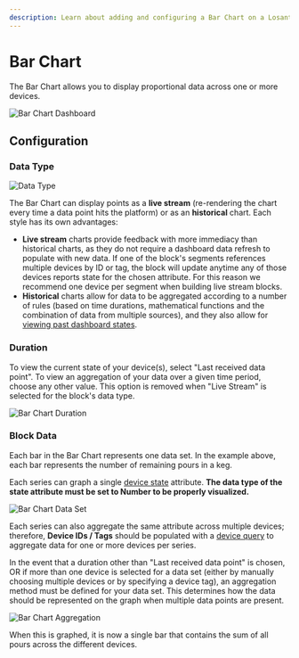 ```yaml
---
description: Learn about adding and configuring a Bar Chart on a Losant Dashboard.
---
```


# Bar Chart

The Bar Chart allows you to display proportional data across one or more devices.

![Bar Chart Dashboard](/images/dashboards/bar-chart-example.png "Bar Chart Dashboard")

## Configuration

### Data Type

![Data Type](/images/dashboards/gauge-data-type.png "Data Type")

The Bar Chart can display points as a **live stream** (re-rendering the chart every time a data point hits the platform) or as an **historical** chart. Each style has its own advantages:

* **Live stream** charts provide feedback with more immediacy than historical charts, as they do not require a dashboard data refresh to populate with new data. If one of the block's segments references multiple devices by ID or tag, the block will update anytime any of those devices reports state for the chosen attribute. For this reason we recommend one device per segment when building live stream blocks.
* **Historical** charts allow for data to be aggregated according to a number of rules (based on time durations, mathematical functions and the combination of data from multiple sources), and they also allow for [viewing past dashboard states](/dashboards/overview/#viewing-past-dashboard-states).

### Duration

To view the current state of your device(s), select "Last received data point". To view an aggregation of your data over a given time period, choose any other value. This option is removed when "Live Stream" is selected for the block's data type.

![Bar Chart Duration](/images/dashboards/bar-chart-duration.png "Bar Chart Duration")

### Block Data

Each bar in the Bar Chart represents one data set. In the example above, each bar represents the number of remaining pours in a keg.

Each series can graph a single [device state](/devices/state/) attribute. **The data type of the state attribute must be set to Number to be properly visualized.**

![Bar Chart Data Set](/images/dashboards/bar-chart-data-set.png "Bar Chart Data Set")

Each series can also aggregate the same attribute across multiple devices; therefore, **Device IDs / Tags** should be populated with a [device query](/devices/device-queries/) to aggregate data for one or more devices per series.

In the event that a duration other than "Last received data point" is chosen, OR if more than one device is selected for a data set (either by manually choosing multiple devices or by specifying a device tag), an aggregation method must be defined for your data set. This determines how the data should be represented on the graph when multiple data points are present.

![Bar Chart Aggregation](/images/dashboards/bar-chart-aggregation.png "Bar Chart Aggregation")

When this is graphed, it is now a single bar that contains the sum of all pours across the different devices.
